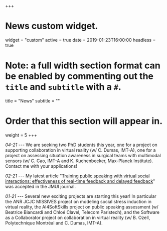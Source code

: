 +++
# News custom widget.
widget = "custom"
active = true
date = 2019-01-23T16:00:00
headless = true

# Note: a full width section format can be enabled by commenting out the `title` and `subtitle` with a `#`.
title = "News"
subtitle = ""

# Order that this section will appear in.
weight = 5
+++

*04-21 ---* We are seeking two PhD students this year, one for a project on supporting collaboration in virtual reality (w/ C. Dumas, IMT-A), one for a project on assessing situation awareness in surgical teams with multimodal sensors (w/ C. Cao, IMT-A and K. Kuchenbecker, Max-Planck Institute). Contact me with your applications!

*02-21 ---* My latest article "[Training public speaking with virtual social interactions: effectiveness of real-time feedback and delayed feedback](https://link.springer.com/article/10.1007/s12193-021-00371-1)" was accepted in the JMUI journal.

*01-21 ---* Several new exciting projects are starting this year! In particular the ANR JCJC MISSIVES project on modeling social stress induction in virtual reality, the AI4SoftSkills project on public speaking assessment (w/ Beatrice Biancardi and Chloé Clavel, Telecom Paristech), and the Software as a Collaborator project on collaboration in virtual reality (w/ B. Ozell, Polytechnique Montréal and C. Dumas, IMT-A).

<!--*01-10-19 ---* I have started a new faculty position as Assistant Professor in the PACCE team of IMT Atlantique, in Nantes, France!

#*21-06-19 ---* The first paper from our students Carolyn Saund and Marion Roth "Metaphor and metaphoric gesturing", has been accepted at ACII 2019.

# *11-02-19 ---* The first paper from my newest project on virtual classrooms "Towards Narrative-Driven Atmosphere for Virtual Classroom", written with colleagues from Universität Würzburg and Ecole Nationale d'Ingénieurs de Brest, has been accepted in the CHI 2019 Late-Breaking Results track.

# 16-12-18 ---* I presented the Cicero project at the [VSI 2018 workshop](https://medium.com/virtual-reality-virtual-people/virtual-social-interaction-conference-8972dcd9211c)

# 15-11-18 ---* Just came back from an intense couple of weeks, after I presented 2 papers at [IVA 2018](https://iva2018.westernsydney.edu.au), and gave seminars on interpersonal skills training with multimodal interaction at UNSW, Sydney and at Seikei University, Tokyo. Thanks to to Prof. Skinner, Prof. Epps, and Prof. Nakano for setting those up!-->
